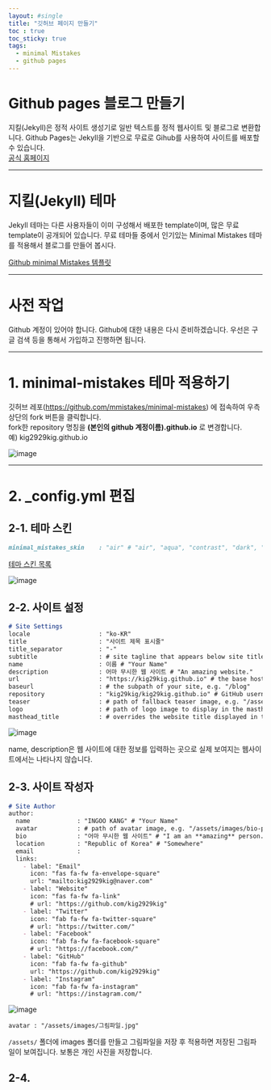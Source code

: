 ```yaml
---
layout: #single
title: "깃허브 페이지 만들기"
toc : true
toc_sticky: true
tags:
  - minimal Mistakes
  - github pages
---
```


# Github pages 블로그 만들기
지킬(Jekyll)은 정적 사이트 생성기로 일반 텍스트를 정적 웹사이트 및 블로그로 변환합니다. Github Pages는 Jekyll을 기반으로 무료로 Gihub를 사용하여 사이트를 배포할 수 있습니다.  
[공식 홈페이지](https://jekyllrb.com/)   

***

# 지킬(Jekyll) 테마
Jekyll 테마는 다른 사용자들이 이미 구성해서 배포한 template이며, 많은 무료 template이 공개되어 있습니다. 무료 테마들 중에서 인기있는 Minimal Mistakes 테마를 적용해서 블로그를 만들어 봅시다.  

[Github minimal Mistakes 템플릿](https://github.com/mmistakes/minimal-mistakes)  

***

# 사전 작업
Github 계정이 있어야 합니다. Github에 대한 내용은 다시 준비하겠습니다. 우선은 구글 검색 등을 통해서 가입하고 진행하면 됩니다.  

***

# 1. minimal-mistakes 테마 적용하기
깃허브 레포(https://github.com/mmistakes/minimal-mistakes) 에 접속하여 우측 상단의 fork 버튼을 클릭합니다.  
fork한 repository 명칭을 **(본인의 github 계정이름).github.io** 로 변경합니다.  
예) kig2929kig.github.io     

![image](https://user-images.githubusercontent.com/47412229/193731543-b354b308-fe0a-45e3-b522-051951516984.png)

***

# 2. _config.yml 편집

## 2-1. 테마 스킨
```md
minimal_mistakes_skin    : "air" # "air", "aqua", "contrast", "dark", "dirt", "neon", "mint", "plum", "sunrise"
```   
[테마 스킨 목록](https://mmistakes.github.io/minimal-mistakes/docs/configuration/#skin)  

![image](https://user-images.githubusercontent.com/47412229/193731715-a2c42622-5826-49cf-a21a-be02d9f41a6e.png)

## 2-2. 사이트 설정

```md
# Site Settings
locale                   : "ko-KR"
title                    : "사이트 제목 표시줄"
title_separator          : "-"
subtitle                 : # site tagline that appears below site title in masthead
name                     : 이름 # "Your Name"
description              : 어마 무시한 웹 사이트 # "An amazing website."
url                      : "https://kig29kig.github.io" # the base hostname & protocol for your site e.g. "https://mmistakes.github.io"
baseurl                  : # the subpath of your site, e.g. "/blog"
repository               : "kig29kig/kig29kig.github.io" # GitHub username/repo-name e.g. "mmistakes/minimal-mistakes"
teaser                   : # path of fallback teaser image, e.g. "/assets/images/500x300.png"
logo                     : # path of logo image to display in the masthead, e.g. "/assets/images/88x88.png"
masthead_title           : # overrides the website title displayed in the masthead, use " " for no title
```   

![image](https://user-images.githubusercontent.com/47412229/193730602-e3dd7235-a825-481a-bb1a-3d6570bec9a0.png)  

name, description은 웹 사이트에 대한 정보를 입력하는 곳으로 실제 보여지는 웹사이트에서는 나타나지 않습니다.  

## 2-3. 사이트 작성자  

```md
# Site Author
author:
  name             : "INGOO KANG" # "Your Name"
  avatar           : # path of avatar image, e.g. "/assets/images/bio-photo.jpg"
  bio              : "어마 무시한 웹 사이트" # "I am an **amazing** person."
  location         : "Republic of Korea" # "Somewhere"
  email            :
  links:
    - label: "Email"
      icon: "fas fa-fw fa-envelope-square"
      url: "mailto:kig2929kig@naver.com"
    - label: "Website"
      icon: "fas fa-fw fa-link"
      # url: "https://github.com/kig2929kig"
    - label: "Twitter"
      icon: "fab fa-fw fa-twitter-square"
      # url: "https://twitter.com/"
    - label: "Facebook"
      icon: "fab fa-fw fa-facebook-square"
      # url: "https://facebook.com/"
    - label: "GitHub"
      icon: "fab fa-fw fa-github"
      url: "https://github.com/kig2929kig"
    - label: "Instagram"
      icon: "fab fa-fw fa-instagram"
      # url: "https://instagram.com/"
```  

![image](https://user-images.githubusercontent.com/47412229/193735761-dce26b49-4a9a-451d-aad6-902ad7a6ed01.png)  

```
avatar : "/assets/images/그림파일.jpg"
```
`/assets/` 폴더에 images 폴더를 만들고 그림파일을 저장 후 적용하면 저장된 그림파일이 보여집니다. 보통은 개인 사진을 저장합니다.

## 2-4.



